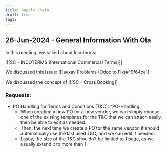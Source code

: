 ```yaml
---
title: Supply Chain
draft: true
tags:
---
```

## 26-Jun-2024 - General Information With Ola

In this meeting, we talked about Incoterms:

![[SC - INCOTERMS (International Commercial Terms)]]

We discussed this issue:
![[avxav Problems (Odoo to Fix)#^9f64ce]]

We discussed the concept of ![[SC - Cross Booking]]

### Requests:

- PO Handling for Terms and Conditions (T&C): ^PO-Handling
	- When creating a new PO for a new vendor, we can simply choose one of the existing templates for the T&C that we can attach easily, then be able to edit as needed.
	- Then, the next time we create a PO for the same vendor, it should automatically use the last used T&C, and we can edit if needed.
	- Lastly, the size of the T&C shouldn't be limited to 1 page, as we usually extend it to more than 1.